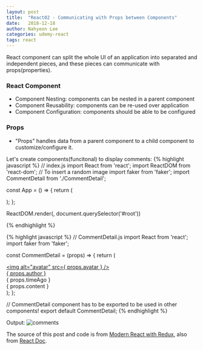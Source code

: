 ```yaml
---
layout: post
title:  "React02 - Communicating with Props between Components"
date:   2018-12-18
author: Nahyeon Lee
categories: udemy-react
tags: react
---
```


<p class="intro"><span class="dropcap">R</span>eact component can split the whole UI of an application into separated and independent pieces, and these pieces can communicate with props(properties).</p>

### React Component
* Component Nesting: components can be nested in a parent component
* Component Reusability: components can be re-used over application
* Component Configuration: components should be able to be configured

### Props
* "Props" handles data from a parent component to a child component to customize/configure it.

Let's create components(funcitonal) to display comments:
{% highlight javascript  %}
// index.js
import React from 'react';
import ReactDOM from 'react-dom';
// To insert a random image
import faker from 'faker';
import CommentDetail from './CommentDetail';

const App = () => {
	return (
		<div className="ui container comments">
			<CommentDetail 
				author="Sam" 
				timeAgo="Today at 4:30 PM" 
				content="Nice to know!" 
				avatar={faker.image.avatar()}/>
			<CommentDetail 
				author="Alex" 
				timeAgo="Today at 5:30 PM" 
				content="I like what you wrote there."
				avatar={faker.image.avatar()}/>
			<CommentDetail 
				author="Jane" 
				timeAgo="Today at 6:30 PM" 
				content="Nice blog post!"
				avatar={faker.image.avatar()}/>
		</div>
	);
};

ReactDOM.render(<App />, document.querySelector('#root'))

{% endhighlight %}

{% highlight javascript  %}
// CommentDetail.js
import React from 'react';
import faker from 'faker';

const CommentDetail = (props) => {
	return (
		<div className="comment">
			<a href="/" className="avatar">
				<img alt="avatar" src={ props.avatar }
				/>
			</a>
		<div className="content">
			<a href="/" className="author">
				{ props.author }
			</a>
			<div className="metadata">
				<span className="date">{ props.timeAgo }</span>
			</div>
			<div className="text">{ props.content }</div>
			</div>
		</div>
	);
};

// CommentDetail component has to be exported to be used in other components!
export default CommentDetail;
{% endhighlight %}

Output:
<img src="{{ '/assets/img/2018-12-18-comments.png' }}" alt="comments"> 

The source of this post and code is from [Modern React with Redux][udemy-react], also from [React Doc][react-doc].

[udemy-react]: https://www.udemy.com/react-redux/
[react-doc]: https://reactjs.org/docs/getting-started.html

